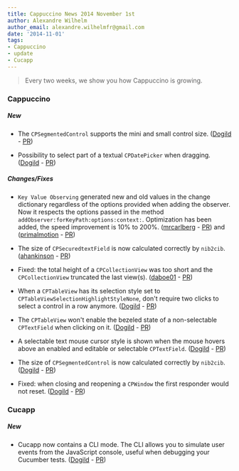 ```yaml
---
title: Cappuccino News 2014 November 1st
author: Alexandre Wilhelm
author_email: alexandre.wilhelmfr@gmail.com
date: '2014-11-01'
tags:
- Cappuccino
- update
- Cucapp
---
```


> Every two weeks, we show you how Cappuccino is growing.

### Cappuccino

##### New

- The `CPSegmentedControl` supports the mini and small control size. ([Dogild](https://github.com/Dogild) - [PR](https://github.com/cappuccino/cappuccino/pull/2226))

- Possibility to select part of a textual `CPDatePicker` when dragging. ([Dogild](https://github.com/Dogild) - [PR](https://github.com/cappuccino/cappuccino/pull/2236))

##### Changes/Fixes

- `Key Value Observing` generated new and old values in the change dictionary regardless of the options provided when adding the observer. Now it respects the options passed in the method `addObserver:forKeyPath:options:context:`. Optimization has been added, the speed improvement is 10% to 200%. ([mrcarlberg](https://github.com/mrcarlberg) - [PR](https://github.com/cappuccino/cappuccino/pull/2224)) and ([primalmotion](https://github.com/primalmotion) - [PR](https://github.com/cappuccino/cappuccino/commit/8eb52f9a888c2183b7ee022eb52cea24ce8bb8c8))

- The size of `CPSecuredtextField` is now calculated correctly by `nib2cib`. ([ahankinson](https://github.com/ahankinson) - [PR](https://github.com/cappuccino/cappuccino/pull/2234))

- Fixed: the total height of a `CPCollectionView` was too short and the `CPCollectionView` truncated the last view(s). ([daboe01](https://github.com/daboe01) - [PR](https://github.com/cappuccino/cappuccino/pull/2150))

- When a `CPTableView` has its selection style set to `CPTableViewSelectionHighlightStyleNone`, don't require two clicks to select a control in a row anymore. ([Dogild](https://github.com/Dogild) - [PR](https://github.com/cappuccino/cappuccino/pull/2231))

- The `CPTableView` won't enable the bezeled state of a non-selectable `CPTextField` when clicking on it. ([Dogild](https://github.com/Dogild) - [PR](https://github.com/cappuccino/cappuccino/pull/2230))

- A selectable text mouse cursor style is shown when the mouse hovers above an enabled and editable or selectable `CPTextField`. ([Dogild](https://github.com/Dogild) - [PR](https://github.com/cappuccino/cappuccino/pull/2233))

- The size of `CPSegmentedControl` is now calculated correctly by `nib2cib`. ([Dogild](https://github.com/Dogild) - [PR](https://github.com/cappuccino/cappuccino/pull/2226))

- Fixed: when closing and reopening a `CPWindow` the first responder would not reset. ([Dogild](https://github.com/Dogild) - [PR](https://github.com/cappuccino/cappuccino/pull/2229))


### Cucapp

##### New

- Cucapp now contains a CLI mode. The CLI allows you to simulate user events from the JavaScript console, useful when debugging your Cucumber tests. ([Dogild](https://github.com/Dogild) - [PR](https://github.com/cappuccino/cucapp/pull/16))